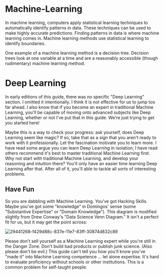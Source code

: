 # Machine-Learning
In machine learning, computers apply statistical learning techniques to automatically identify patterns in data. These techniques can be used to make highly accurate predictions. Finding patterns in data is where machine learning comes in. Machine learning methods use statistical learning to identify boundaries. 

One example of a machine learning method is a decision tree. Decision trees look at one variable at a time and are a reasonably accessible (though rudimentary) machine learning method.

# Deep Learning
In early editions of this guide, there was no specific "Deep Learning" section. I omitted it intentionally. I think it is not effective for us to jump too far ahead. I also know that if you become an expert in traditional Machine Learning, you'll be capable of moving onto advanced subjects like Deep Learning, whether or not I've put that in this guide. We're just trying to get you started here!

Maybe this is a way to check your progress: ask yourself, does Deep Learning seem like magic? If so, take that as a sign that you aren't ready to work with it professionally. Let the fascination motivate you to learn more. I have read some argue you can learn Deep Learning in isolation; I have read others recommend it's best to master traditional Machine Learning first. Why not start with traditional Machine Learning, and develop your reasoning and intuition there? You'll only have an easier time learning Deep Learning after that. After all of it, you'll able to tackle all sorts of interesting problems.

## Have Fun
So you are dabbling with Machine Learning. You've got Hacking Skills. Maybe you've got some "knowledge" in Domingos' sense (some "Substantive Expertise" or "Domain Knowledge"). This diagram is modified slightly from Drew Conway's "Data Science Venn Diagram." It isn't a perfect fit for us, but it may get the point across:

![29441268-f429d88c-837e-11e7-83ff-30874d832c89](https://user-images.githubusercontent.com/44236850/116783237-dbe6b880-aab7-11eb-8293-9929d13452ba.png)

Please don't sell yourself as a Machine Learning expert while you're still in the Danger Zone. Don't build bad products or publish junk science. (Also please don't be evil.) This guide can't tell you how you'll know you've "made it" into Machine Learning competence ... let alone expertise. It's hard to evaluate proficiency without schools or other institutions. This is a common problem for self-taught people.